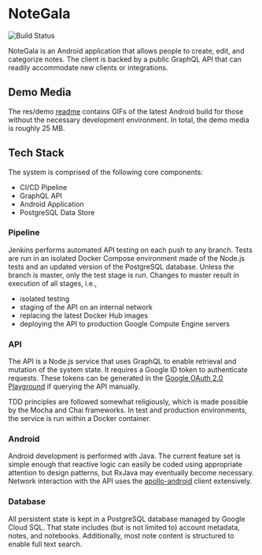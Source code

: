 # NoteGala
![Build Status](http://jenkins.marcusposey.com:8081/buildStatus/icon?job=NoteGala/notegala/master)

NoteGala is an Android application that allows people to create, edit, and
categorize notes. The client is backed by a public GraphQL API that can
readily accommodate new clients or integrations.

## Demo Media
The res/demo [readme](res/demo) contains GIFs of the latest Android build
for those without the necessary development environment. In total, the demo
media is roughly 25 MB.

## Tech Stack
The system is comprised of the following core components:  
* CI/CD Pipeline
* GraphQL API 
* Android Application
* PostgreSQL Data Store

### Pipeline
Jenkins performs automated API testing on each push to any branch. Tests
are run in an isolated Docker Compose environment made of the Node.js
tests and an updated version of the PostgreSQL database. Unless the branch
is master, only the test stage is run. Changes to master result in execution
of all stages, i.e.,  
* isolated testing
* staging of the API on an internal network
* replacing the latest Docker Hub images
* deploying the API to production Google Compute Engine servers

### API
The API is a Node.js service that uses GraphQL to enable retrieval and mutation
of the system state. It requires a Google ID token to authenticate requests.
These tokens can be generated in the [Google OAuth 2.0 Playground](https://developers.google.com/oauthplayground/)
if querying the API manually.

TDD principles are followed somewhat religiously, which is made possible by
the Mocha and Chai frameworks. In test and production environments, the service
is run within a Docker container.

### Android
Android development is performed with Java. The current feature set is simple
enough that reactive logic can easily be coded using appropriate attention
to design patterns, but RxJava may eventually become necessary. Network interaction with the API uses the [apollo-android](https://github.com/apollographql/apollo-android)
client extensively.

### Database
All persistent state is kept in a PostgreSQL database managed by Google Cloud
SQL. That state includes (but is not limited to) account metadata, notes, and
notebooks. Additionally, most note content is structured to enable full text
search.